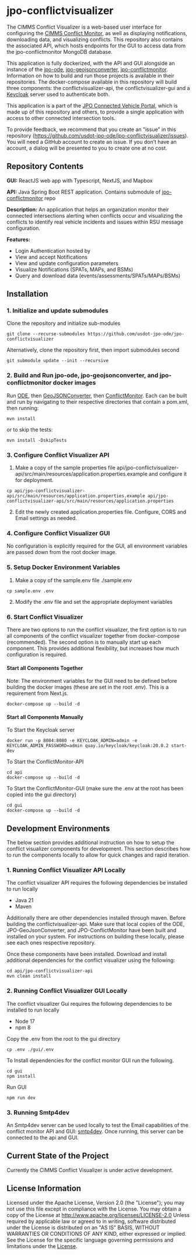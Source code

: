 # jpo-conflictvisualizer

The CIMMS Conflict Visualizer is a web-based user interface for configuring the [CIMMS Conflict Monitor](https://github.com/usdot-jpo-ode/jpo-conflictmonitor), as well as displaying notifications, downloading data, and visualizing conflicts. This repository also contains the associated API, which hosts endpoints for the GUI to access data from the jpo-conflictmonitor MongoDB database.

This application is fully dockerized, with the API and GUI alongside an instance of the [jpo-ode](https://github.com/usdot-jpo-ode/jpo-ode), [jpo-geojsonconverter](https://github.com/usdot-jpo-ode/jpo-geojsonconverter), [jpo-conflictmonitor](https://github.com/usdot-jpo-ode/jpo-conflictmonitor). Information on how to build and run those projects is available in their repositories. The docker-compose available in this repository will build three components: the conflictvisualizer-api, the conflictvisualizer-gui and a [Keycloak](https://www.keycloak.org/getting-started/getting-started-docker) server used to authenticate both.

This application is a part of the [JPO Connected Vehicle Portal](https://github.com/usdot-jpo-ode/jpo-cvportal), which is made up of this repository and others, to provide a single application with access to other connected intersection tools.

To provide feedback, we recommend that you create an "issue" in this repository (<https://github.com/usdot-jpo-ode/jpo-conflictvisualizer/issues>). You will need a GitHub account to create an issue. If you don’t have an account, a dialog will be presented to you to create one at no cost.

## Repository Contents

<b>GUI:</b> ReactJS web app with Typescript, NextJS, and Mapbox

<b>API:</b> Java Spring Boot REST application. Contains submodule of [jpo-conflictmonitor](https://github.com/usdot-jpo-ode/jpo-conflictmonitor) repo

<b>Description:</b> An application that helps an organization monitor their connected intersections alerting when conflicts occur and visualizing the conflicts to identify real vehicle incidents and issues within RSU message configuration.

<b>Features:</b>

- Login Authentication hosted by
- View and accept Notifications
- View and update configuration parameters
- Visualize Notifications (SPATs, MAPs, and BSMs)
- Query and download data (events/assessments/SPATs/MAPs/BSMs)

## Installation

### 1. Initialize and update submodules

Clone the repository and initialize sub-modules

```
git clone --recurse-submodules https://github.com/usdot-jpo-ode/jpo-conflictvisualizer
```

Alternatively, clone the repository first, then import submodules second

```
git submodule update --init --recursive
```

### 2. Build and Run jpo-ode, jpo-geojsonconverter, and jpo-conflictmonitor docker images

Run [ODE](https://github.com/usdot-jpo-ode/jpo-ode#step-2---build-and-run-the-application), then [GeoJSONConverter](https://github.com/usdot-jpo-ode/jpo-geojsonconverter#step-2---build-and-run-jpo-ode-application), then [ConflictMonitor](https://github.com/usdot-jpo-ode/jpo-conflictmonitor#step-2---build-and-run-jpo-ode-application). Each can be built and run by navigating to their respective directories that contain a pom.xml, then running:

```
mvn install
```

or to skip the tests:

```
mvn install -DskipTests
```


### 3. Configure Conflict Visualizer API

1. Make a copy of the sample properties file api/jpo-conflictvisualizer-api/src/main/resources/application.properties.example and configure it for deployment.

```
cp api/jpo-conflictvisualizer-api/src/main/resources/application.properties.example api/jpo-conflictvisualizer-api/src/main/resources/application.properties
```

2. Edit the newly created application.properties file. Configure, CORS and Email settings as needed.

### 4. Configure Conflict Visualizer GUI

No configuration is explicitly required for the GUI, all environment variables are passed down from the root docker image.

### 5. Setup Docker Environment Variables

1. Make a copy of the sample.env file ./sample.env

```
cp sample.env .env
```

2. Modify the .env file and set the appropriate deployment variables

### 6. Start Conflict Visualizer

There are two options to run the conflict visualizer, the first option is to run all components of the conflict visualizer together from docker-compose (recommended). The second option is to manually start up each component. This provides additional flexibility, but increases how much configuration is required.

#### Start all Components Together

Note: The environment variables for the GUI need to be defined before building the docker images (these are set in the root .env). This is a requirement from Next.js.

```
docker-compose up --build -d
```

#### Start all Components Manually

To Start the Keycloak server

```
docker run -p 8084:8080 -e KEYCLOAK_ADMIN=admin -e KEYCLOAK_ADMIN_PASSWORD=admin quay.io/keycloak/keycloak:20.0.2 start-dev
```

To Start the ConflictMonitor-API

```
cd api
docker-compose up --build -d
```

To Start the ConflictMonitor-GUI (make sure the .env at the root has been copied into the gui directory)

```
cd gui
docker-compose up --build -d
```

## Development Environments

The below section provides additional instruction on how to setup the conflict visualizer components for development. This section describes how to run the components locally to allow for quick changes and rapid iteration.

### 1. Running Conflict Visualizer API Locally

The conflict visualizer API requires the following dependencies be installed to run locally

- Java 21
- Maven

Additionally there are other dependencies installed through maven.
Before building the conflictvisualizer-api. Make sure that local copies of the ODE, JPO-GeoJsonConverter, and JPO-ConflictMonitor have been built and installed on your system. For instructions on building these locally, please see each ones respective repository.

Once these components have been installed. Download and install additional dependencies for the conflict visualizer using the following:

```
cd api/jpo-conflictvisualizer-api
mvn clean install
```

### 2. Running Conflict Visualizer GUI Locally

The conflict visualizer Gui requires the following dependencies to be installed to run locally

- Node 17
- npm 8

Copy the .env from the root to the gui directory

```
cp .env ./gui/.env
```

To Install dependencies for the conflict monitor GUI run the following.

```
cd gui
npm install
```

Run GUI

```
npm run dev
```

### 3. Running Smtp4dev

An Smtp4dev server can be used locally to test the Email capabilities of the conflict monitor API and GUI: [smtp4dev](https://github.com/rnwood/smtp4dev). Once running, this server can be connected to the api and GUI.

## Current State of the Project

Currently the CIMMS Conflict Visualizer is under active development.

## License Information

Licensed under the Apache License, Version 2.0 (the "License"); you may not use this
file except in compliance with the License.
You may obtain a copy of the License at <http://www.apache.org/licenses/LICENSE-2.0>
Unless required by applicable law or agreed to in writing, software distributed under
the License is distributed on an "AS IS" BASIS, WITHOUT WARRANTIES OR CONDITIONS OF ANY KIND, either expressed or implied. See the License for the specific language governing
permissions and limitations under the [License](http://www.apache.org/licenses/LICENSE-2.0).
